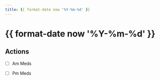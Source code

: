 ```yaml
---
title: {{ format-date now '%Y-%m-%d' }}
---
```

# {{ format-date now '%Y-%m-%d' }}

## Actions
- [ ] Am Meds
- [ ] Pm Meds

